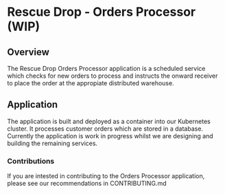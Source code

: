 # Rescue Drop - Orders Processor (WIP)

## Overview

The Rescue Drop Orders Processor application is a scheduled service which checks for new orders to process and instructs
the onward receiver to place the order at the appropiate distributed warehouse.

## Application

The application is built and deployed as a container into our Kubernetes cluster. It processes customer orders which are
stored in a database. Currently the application is work in progress whilst we are designing and building the remaining
services.

### Contributions

If you are intested in contributing to the Orders Processor application, please see our recommendations in
CONTRIBUTING.md

